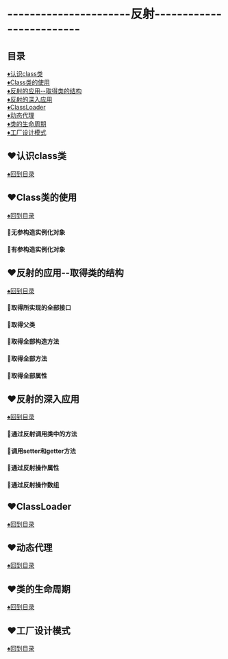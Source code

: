 # ----------------------反射-------------------------
<p id="title"></p>

## 目录
<a href="#p1">:diamonds:认识class类</a><br>
<a href="#p2">:diamonds:Class类的使用</a><br>
<a href="#p3">:diamonds:反射的应用--取得类的结构</a><br>
<a href="#p4">:diamonds:反射的深入应用</a><br>
<a href="#p5">:diamonds:ClassLoader</a><br>
<a href="#p6">:diamonds:动态代理</a><br>
<a href="#p7">:diamonds:类的生命周期</a><br>
<a href="#p8">:diamonds:工厂设计模式</a><br>
<p id="p1"></p>

## :hearts:认识class类
<a href="#title">:spades:回到目录</a><br>
<p id="p2"></p>

## :hearts:Class类的使用
<a href="#title">:spades:回到目录</a><br>
#### :egg:无参构造实例化对象
#### :egg:有参构造实例化对象
<p id="p3"></p>

## :hearts:反射的应用--取得类的结构
<a href="#title">:spades:回到目录</a><br>
#### :egg:取得所实现的全部接口
#### :egg:取得父类
#### :egg:取得全部构造方法 
#### :egg:取得全部方法 
#### :egg:取得全部属性
<p id="p4"></p>

## :hearts:反射的深入应用
<a href="#title">:spades:回到目录</a><br>
#### :egg:通过反射调用类中的方法
#### :egg:调用setter和getter方法
#### :egg:通过反射操作属性
#### :egg:通过反射操作数组
<p id="p5"></p>

## :hearts:ClassLoader
<a href="#title">:spades:回到目录</a><br>
<p id="p6"></p>

## :hearts:动态代理
<a href="#title">:spades:回到目录</a><br>
<p id="p7"></p>

## :hearts:类的生命周期
<a href="#title">:spades:回到目录</a><br>
<p id="p8"></p>

## :hearts:工厂设计模式
<a href="#title">:spades:回到目录</a><br>
